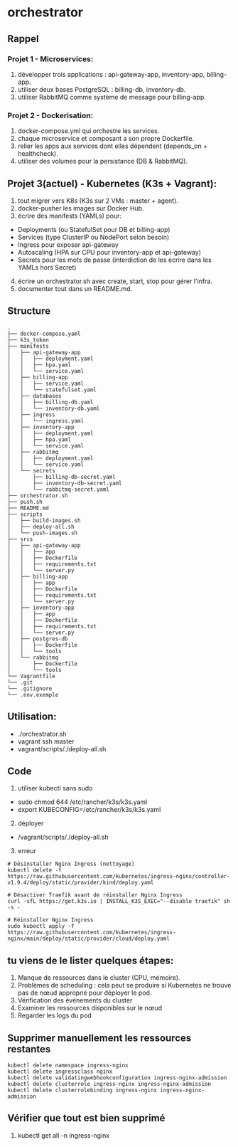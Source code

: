 # orchestrator

## Rappel

### Projet 1 - Microservices:
1) développer trois applications : api-gateway-app, inventory-app, billing-app.
2) utiliser deux bases PostgreSQL : billing-db, inventory-db.
3) utiliser RabbitMQ comme système de message pour billing-app.

### Projet 2 - Dockerisation:
1) docker-compose.yml qui orchestre les services.
2) chaque microservice et composant a son propre Dockerfile.
3) relier les apps aux services dont elles dépendent (depends_on + healthcheck).
4) utiliser des volumes pour la persistance (DB & RabbitMQ).

## Projet 3(actuel) - Kubernetes (K3s + Vagrant):
1) tout migrer vers K8s (K3s sur 2 VMs : master + agent).
2) docker-pusher les images sur Docker Hub.
3) écrire des manifests (YAMLs) pour:
- Deployments (ou StatefulSet pour DB et billing-app)
- Services (type ClusterIP ou NodePort selon besoin)
- Ingress pour exposer api-gateway
- Autoscaling (HPA sur CPU pour inventory-app et api-gateway)
- Secrets pour les mots de passe (interdiction de les écrire dans les YAMLs hors Secret)
4) écrire un orchestrator.sh avec create, start, stop pour gérer l'infra.
5) documenter tout dans un README.md.

## Structure
```
.
├── docker-compose.yaml
├── k3s_token
├── manifests
│   ├── api-gateway-app
│   │   ├── deployment.yaml
│   │   ├── hpa.yaml
│   │   └── service.yaml
│   ├── billing-app
│   │   ├── service.yaml
│   │   └── statefulset.yaml
│   ├── databases
│   │   ├── billing-db.yaml
│   │   └── inventory-db.yaml
│   ├── ingress
│   │   └── ingress.yaml
│   ├── inventory-app
│   │   ├── deployment.yaml
│   │   ├── hpa.yaml
│   │   └── service.yaml
│   ├── rabbitmq
│   │   ├── deployment.yaml
│   │   └── service.yaml
│   └── secrets
│       ├── billing-db-secret.yaml
│       ├── inventory-db-secret.yaml
│       └── rabbitmq-secret.yaml
├── orchestrator.sh
├── push.sh
├── README.md
├── scripts
│   ├── build-images.sh
│   ├── deploy-all.sh
│   └── push-images.sh
├── srcs
│   ├── api-gateway-app
│   │   ├── app
│   │   ├── Dockerfile
│   │   ├── requirements.txt
│   │   └── server.py
│   ├── billing-app
│   │   ├── app
│   │   ├── Dockerfile
│   │   ├── requirements.txt
│   │   └── server.py
│   ├── inventory-app
│   │   ├── app
│   │   ├── Dockerfile
│   │   ├── requirements.txt
│   │   └── server.py
│   ├── postgres-db
│   │   ├── Dockerfile
│   │   └── tools
│   └── rabbitmq
│       ├── Dockerfile
│       └── tools
└── Vagrantfile
└── .git
└── .gitignore
└── .env.exemple
```

## Utilisation:
- ./orchestrator.sh
- vagrant ssh master
- vagrant/scripts/./deploy-all.sh

## Code
1) utiliser kubectl sans sudo
- sudo chmod 644 /etc/rancher/k3s/k3s.yaml
- export KUBECONFIG=/etc/rancher/k3s/k3s.yaml
2) déployer
- /vagrant/scripts/./deploy-all.sh
3) erreur
```
# Désinstaller Nginx Ingress (nettoyage)
kubectl delete -f https://raw.githubusercontent.com/kubernetes/ingress-nginx/controller-v1.9.4/deploy/static/provider/kind/deploy.yaml

# Désactiver Traefik avant de réinstaller Nginx Ingress
curl -sfL https://get.k3s.io | INSTALL_K3S_EXEC="--disable traefik" sh -s -

# Réinstaller Nginx Ingress
sudo kubectl apply -f https://raw.githubusercontent.com/kubernetes/ingress-nginx/main/deploy/static/provider/cloud/deploy.yaml
```


## tu viens de le lister quelques étapes:
1) Manque de ressources dans le cluster (CPU, mémoire).
2) Problèmes de scheduling : cela peut se produire si Kubernetes ne trouve pas de nœud approprié pour déployer le pod.
3) Vérification des événements du cluster
4) Examiner les ressources disponibles sur le nœud
5) Regarder les logs du pod

## Supprimer manuellement les ressources restantes
```
kubectl delete namespace ingress-nginx
kubectl delete ingressclass nginx
kubectl delete validatingwebhookconfiguration ingress-nginx-admission
kubectl delete clusterrole ingress-nginx ingress-nginx-admission
kubectl delete clusterrolebinding ingress-nginx ingress-nginx-admission
```

## Vérifier que tout est bien supprimé
1) kubectl get all -n ingress-nginx